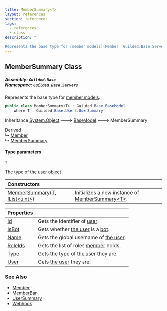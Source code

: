 ```yaml
---
title: MemberSummary<T>
layout: references
section: references
tags:
  - references
  - class
description: "

Represents the base type for [member models](Member 'Guilded.Base.Servers.Member')."
---
```


## MemberSummary<T> Class
##### **Assembly:** `Guilded.Base`<br/>**Namespace:** [`Guilded.Base.Servers`](Guilded.Base.Servers 'Guilded.Base.Servers')

Represents the base type for [member models](Member 'Guilded.Base.Servers.Member').

```csharp
public class MemberSummary<T> : Guilded.Base.BaseModel
    where T : Guilded.Base.Users.UserSummary
```

Inheritance [System.Object](https://docs.microsoft.com/en-us/dotnet/api/System.Object 'System.Object') &#129106; [BaseModel](BaseModel 'Guilded.Base.BaseModel') &#129106; MemberSummary<T>

Derived  
&#8627; [Member](Member 'Guilded.Base.Servers.Member')  
&#8627; [MemberSummary](MemberSummary 'Guilded.Base.Servers.MemberSummary')
#### Type parameters

<a name='Guilded.Base.Servers.MemberSummary_T_.T'></a>

`T`

The type of [the user](User 'Guilded.Base.Users.User') object

| Constructors | |
| :--- | :--- |
| [MemberSummary(T, IList&lt;uint&gt;)](MemberSummary_T_.MemberSummary(T,IList_uint_) 'Guilded.Base.Servers.MemberSummary<T>.MemberSummary(T, System.Collections.Generic.IList<uint>)') | Initializes a new instance of [MemberSummary&lt;T&gt;](MemberSummary_T_ 'Guilded.Base.Servers.MemberSummary<T>'). |

| Properties | |
| :--- | :--- |
| [Id](MemberSummary_T_.Id 'Guilded.Base.Servers.MemberSummary<T>.Id') | Gets the identifier of [user](User 'Guilded.Base.Users.User'). |
| [IsBot](MemberSummary_T_.IsBot 'Guilded.Base.Servers.MemberSummary<T>.IsBot') | Gets whether [the user](User 'Guilded.Base.Users.User') is a [bot](UserType#Guilded.Base.Users.UserType.Bot 'Guilded.Base.Users.UserType.Bot'). |
| [Name](MemberSummary_T_.Name 'Guilded.Base.Servers.MemberSummary<T>.Name') | Gets the global username of [the user](User 'Guilded.Base.Users.User'). |
| [RoleIds](MemberSummary_T_.RoleIds 'Guilded.Base.Servers.MemberSummary<T>.RoleIds') | Gets the list of roles [member](Member 'Guilded.Base.Servers.Member') holds. |
| [Type](MemberSummary_T_.Type 'Guilded.Base.Servers.MemberSummary<T>.Type') | Gets the type of [the user](User 'Guilded.Base.Users.User') they are. |
| [User](MemberSummary_T_.User 'Guilded.Base.Servers.MemberSummary<T>.User') | Gets [the user](User 'Guilded.Base.Users.User') they are. |

### See Also
- [Member](Member 'Guilded.Base.Servers.Member')
- [MemberBan](MemberBan 'Guilded.Base.Servers.MemberBan')
- [UserSummary](UserSummary 'Guilded.Base.Users.UserSummary')
- [Webhook](Webhook 'Guilded.Base.Servers.Webhook')